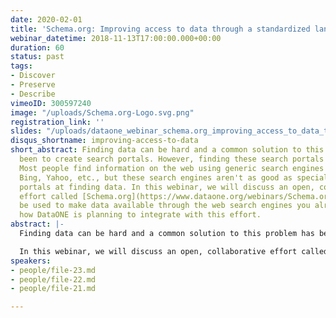 ```yaml
---
date: 2020-02-01
title: 'Schema.org: Improving access to data through a standardized language'
webinar_datetime: 2018-11-13T17:00:00.000+00:00
duration: 60
status: past
tags:
- Discover
- Preserve
- Describe
vimeoID: 300597240
image: "/uploads/Schema.org-Logo.svg.png"
registration_link: ''
slides: "/uploads/dataone_webinar_schema.org_improving_access_to_data_through_a_standardized_language.pdf"
disqus_shortname: improving-access-to-data
short_abstract: Finding data can be hard and a common solution to this problem has
  been to create search portals. However, finding these search portals is often challenging.
  Most people find information on the web using generic search engines such as Google,
  Bing, Yahoo, etc., but these search engines aren't as good as specialized search
  portals at finding data. In this webinar, we will discuss an open, collaborative
  effort called [Schema.org](https://www.dataone.org/webinars/Schema.org) which can
  be used to make data available through the web search engines you already use and
  how DataONE is planning to integrate with this effort.
abstract: |-
  Finding data can be hard and a common solution to this problem has been to create search portals. However, finding these search portals is often challenging. DataONE partially addresses this problem by providing a unified search portal over its member repositories' holdings (many with their own search portals). But it remains a problem to find DataONE's search portal in the first place. Most people find information on the web using generic search engines such as Google, Bing, Yahoo, etc., but these search engines aren't as good as specialized search portals at finding data. What if this wasn't the case? What if web search engines understood our data and helped us find it?

  In this webinar, we will discuss an open, collaborative effort called [Schema.org](https://www.dataone.org/webinars/Schema.org) which can be used to make data available through the web search engines you already use and how DataONE is planning to integrate with this effort.
speakers:
- people/file-23.md
- people/file-22.md
- people/file-21.md

---
```

